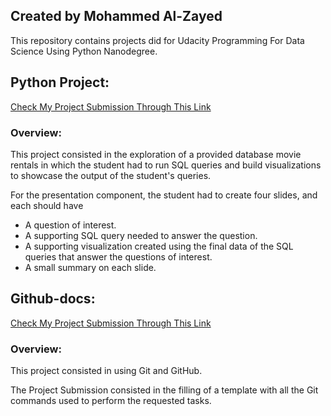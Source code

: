 ## Created by Mohammed Al-Zayed

This repository contains projects did for Udacity Programming For Data Science Using Python Nanodegree.


## Python Project:
[Check My Project Submission Through This Link]()

### Overview:

This project consisted in the exploration of a provided database movie rentals in which the student had to run SQL queries and build visualizations to showcase the output of the student's queries. 

For the presentation component, the student had to create four slides, and each should have 
* A question of interest.
* A supporting SQL query needed to answer the question.
* A supporting visualization created using the final data of the SQL queries that answer the questions of interest.
* A small summary on each slide.


## Github-docs:
[Check My Project Submission Through This Link]()

### Overview:

This project consisted in using Git and GitHub.

The Project Submission consisted in the filling of a template with all the Git commands used to perform the requested tasks.

